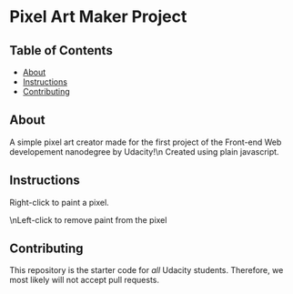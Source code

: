 # Pixel Art Maker Project

## Table of Contents
* [About](#about)
* [Instructions](#instructions)
* [Contributing](#contributing)

## About
A simple pixel art creator made for the first project of the Front-end Web developement nanodegree by Udacity!\n
Created using plain javascript.

## Instructions
Right-click to paint a pixel.

\nLeft-click to remove paint from the pixel

## Contributing

This repository is the starter code for _all_ Udacity students. Therefore, we most likely will not accept pull requests.
